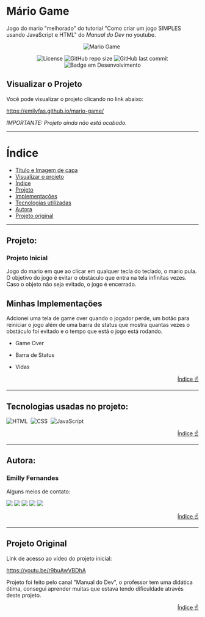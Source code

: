 # Mário Game
Jogo do mario "melhorado" do tutorial "Como criar um jogo SIMPLES usando JavaScript e HTML" do <i>Manual do Dev</i> no youtube.

<div align="center">

![Mario Game](https://i.ibb.co/pb85wYR/Screenshot-20230507-135247-Chrome.jpg)&nbsp;
</div>
<div align=center>

![License](https://img.shields.io/github/license/emilyfas/mario-game?style=flat-square)
![GitHub repo size](https://img.shields.io/github/repo-size/emilyfas/mario-game?style=flat-square)
![GitHub last commit](https://img.shields.io/github/last-commit/emilyfas/mario-game?style=flat-square)
![Badge em Desenvolvimento](http://img.shields.io/static/v1?label=status&message=em%20desenvolvimento&color=GREEN&?style=flat-squar)
</div>

## Visualizar o Projeto
Você pode visualizar o projeto clicando no link abaixo:

https://emilyfas.github.io/mario-game/

<i>IMPORTANTE: Projeto ainda não está acabado.</i>

---
# Índice 
* [Título e Imagem de capa](#mário-game)
* [Visualizar o projeto](#visualizar-o-projeto)
* [Índice](#índice)
* [Projeto](#projeto)
* [Implementações](#implementações)
* [Tecnologias utilizadas](#tecnologias-utilizadas)
* [Autora](#autora)
* [Projeto original](#projeto-original)



---
<div id="projeto">

## Projeto:

### Projeto Inicial

Jogo do mario em que ao clicar em qualquer tecla do teclado, o mario pula. O objetivo do jogo é evitar o obstáculo que entra na tela infinitas vezes. Caso o objeto não seja evitado, o jogo é encerrado.

## Minhas Implementações

Adcionei uma tela de game over quando o jogador perde, um botão para reiniciar o jogo além de uma barra de status que mostra quantas vezes o obstáculo foi evitado e o tempo que está o jogo está rodando.

* Game Over

* Barra de Status

* Vidas

</div>

<div align="right">

  [Índice :point_up:](#índice)
</div>


---
<div id="tecnologias-utilizadas">

## Tecnologias usadas no projeto:
![HTML](https://img.shields.io/badge/HTML5-E34F26?style=for-the-badge&logo=html5&logoColor=white)&nbsp;
![CSS](https://img.shields.io/badge/CSS-239120?&style=for-the-badge&logo=css3&logoColor=white)&nbsp;
![JavaScript](https://img.shields.io/badge/JavaScript-F7DF1E?style=for-the-badge&logo=javascript&logoColor=black)&nbsp;
  
</div>
<div align="right">

  [Índice :point_up:](#índice)
</div>

---
<div id="autora">

## Autora:
### Emilly Fernandes
Alguns meios de contato:
<div>
<a href="https://wa.me/5531989018696?text=Me+mande+um+Oi+%3A%29" target="_blank"><img src="https://img.shields.io/badge/WhatsApp-25D366?style=for-the-badge&logo=whatsapp&logoColor=white" target="_blank"></a>
<a href="https://instagram.com/emillygarai" target="_blank"><img src="https://img.shields.io/badge/-Instagram-%23E4405F?style=for-the-badge&logo=instagram&logoColor=white" target="_blank"></a>
<a href="https://twitter.com/emilly_fernads" target="_blank"><img src="https://img.shields.io/badge/Twitter-1DA1F2?style=for-the-badge&logo=twitter&logoColor=white" target="_blank"></a>
<a href = "mailto:emilly.fernandesads@gmail.com"><img src="https://img.shields.io/badge/Gmail-D14836?style=for-the-badge&logo=gmail&logoColor=white" target="_blank"></a>
<a href="https://www.linkedin.com/in/emilly-fernandes-alves-de-souza-2b451a24b" target="_blank"><img src="https://img.shields.io/badge/-LinkedIn-%230077B5?style=for-the-badge&logo=linkedin&logoColor=white" target="_blank"></a>   
</div>
</div>

<div align="right">

  [Índice :point_up:](#índice)
</div>

---
<div id="projeto-original">

## Projeto Original

Link de acesso ao vídeo do projeto inicial:

https://youtu.be/r9buAwVBDhA

Projeto foi feito pelo canal "Manual do Dev", o professor tem uma didática ótima, consegui aprender muitas que estava tendo dificuldade através deste projeto.
<div align="right">

  [Índice :point_up:](#índice)

</div>
</div>
